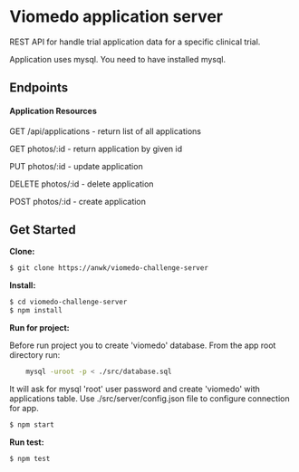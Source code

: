 # Viomedo application server 

REST API for handle trial application data for a specific clinical trial.

Application uses mysql. You need to have installed mysql.

## Endpoints

#### Application Resources

GET /api/applications - return list of all applications

GET photos/:id - return application by given id

PUT photos/:id - update application
 
DELETE photos/:id - delete application

POST photos/:id - create application 

## Get Started
**Clone:**
```bash
$ git clone https://anwk/viomedo-challenge-server
```

**Install:**
```bash
$ cd viomedo-challenge-server
$ npm install
```

**Run for project:**

Before run project you to create 'viomedo' database.
From the app root directory run: 

```bash
    mysql -uroot -p < ./src/database.sql
```

It will ask for mysql 'root' user password and create 'viomedo' with applications table. 
Use ./src/server/config.json file to configure connection for app. 


```bash
$ npm start
```

**Run test:**
```bash
$ npm test
```